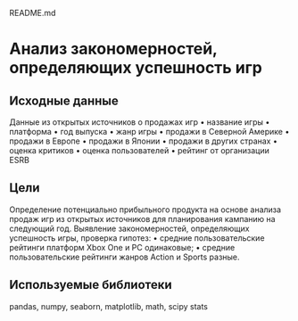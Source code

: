 README.md
# Анализ закономерностей, определяющих успешность игр
## Исходные данные
Данные из открытых источников о продажах игр
•	название игры
•	платформа
•	год выпуска
•	жанр игры
•	продажи в Северной Америке
•	продажи в Европе
•	продажи в Японии
•	продажи в других странах
•	оценка критиков
•	оценка пользователей
•	рейтинг от организации ESRB

## Цели
Определение потенциально прибыльного продукта на основе анализа продаж игр из открытых источников для планирования кампанию на следующий год.
 Выявление закономерностей, определяющих успешность игры, проверка гипотез:
•	cредние пользовательские рейтинги платформ Xbox One и PC одинаковые;
•	cредние пользовательские рейтинги жанров Action и Sports разные.

## Используемые библиотеки
pandas, numpy, seaborn, matplotlib, math, scipy stats



